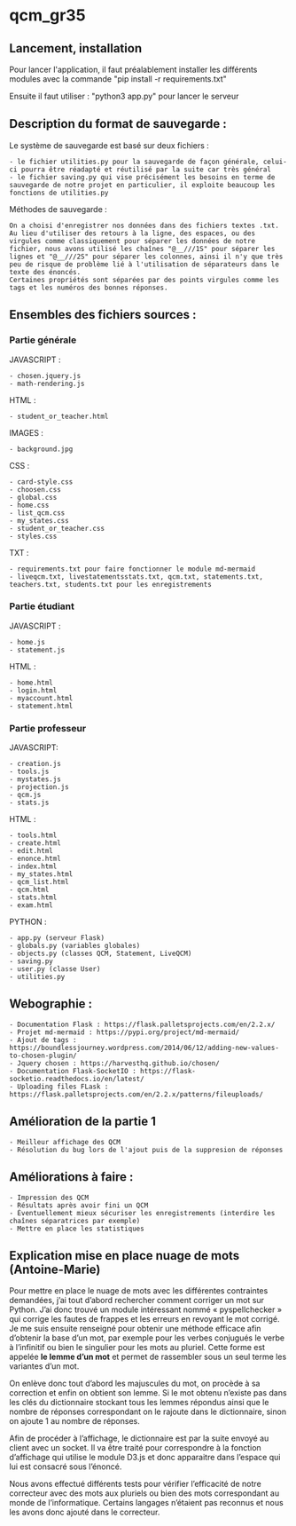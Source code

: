 # qcm_gr35

## Lancement, installation
Pour lancer l'application, il faut préalablement installer les différents modules avec la commande "pip install -r requirements.txt" 

Ensuite il faut utiliser : "python3 app.py" pour lancer le serveur


## Description du format de sauvegarde :

Le système de sauvegarde est basé sur deux fichiers :

    - le fichier utilities.py pour la sauvegarde de façon générale, celui-ci pourra être réadapté et réutilisé par la suite car très général
    - le fichier saving.py qui vise précisément les besoins en terme de sauvegarde de notre projet en particulier, il exploite beaucoup les fonctions de utilities.py

Méthodes de sauvegarde :

    On a choisi d'enregistrer nos données dans des fichiers textes .txt.
    Au lieu d'utiliser des retours à la ligne, des espaces, ou des virgules comme classiquement pour séparer les données de notre fichier, nous avons utilisé les chaînes "@__///1S" pour séparer les lignes et "@__///2S" pour séparer les colonnes, ainsi il n'y que très peu de risque de problème lié à l'utilisation de séparateurs dans le texte des énoncés.
    Certaines propriétés sont séparées par des points virgules comme les tags et les numéros des bonnes réponses.


## Ensembles des fichiers sources :

### Partie générale

JAVASCRIPT :
    
    - chosen.jquery.js
    - math-rendering.js
    
HTML :

    - student_or_teacher.html

IMAGES :

    - background.jpg

CSS :
    
    - card-style.css
    - choosen.css
    - global.css
    - home.css
    - list_qcm.css
    - my_states.css
    - student_or_teacher.css
    - styles.css

TXT :

    - requirements.txt pour faire fonctionner le module md-mermaid
    - liveqcm.txt, livestatementsstats.txt, qcm.txt, statements.txt, teachers.txt, students.txt pour les enregistrements

### Partie étudiant

JAVASCRIPT :

    - home.js
    - statement.js

HTML :

    - home.html
    - login.html
    - myaccount.html
    - statement.html

### Partie professeur

JAVASCRIPT:

    - creation.js
    - tools.js
    - mystates.js
    - projection.js
    - qcm.js
    - stats.js
    
 HTML :

    - tools.html
    - create.html
    - edit.html
    - enonce.html
    - index.html
    - my_states.html
    - qcm_list.html
    - qcm.html
    - stats.html
    - exam.html
    

PYTHON :

    - app.py (serveur Flask)
    - globals.py (variables globales)
    - objects.py (classes QCM, Statement, LiveQCM)
    - saving.py 
    - user.py (classe User)
    - utilities.py 

## Webographie :

    - Documentation Flask : https://flask.palletsprojects.com/en/2.2.x/
    - Projet md-mermaid : https://pypi.org/project/md-mermaid/
    - Ajout de tags : https://boundlessjourney.wordpress.com/2014/06/12/adding-new-values-to-chosen-plugin/
    - Jquery chosen : https://harvesthq.github.io/chosen/
    - Documentation Flask-SocketIO : https://flask-socketio.readthedocs.io/en/latest/
    - Uploading files FLask : https://flask.palletsprojects.com/en/2.2.x/patterns/fileuploads/


## Amélioration de la partie 1

    - Meilleur affichage des QCM
    - Résolution du bug lors de l'ajout puis de la suppresion de réponses


## Améliorations à faire :

    - Impression des QCM
    - Résultats après avoir fini un QCM
    - Éventuellement mieux sécuriser les enregistrements (interdire les chaînes séparatrices par exemple)
    - Mettre en place les statistiques

## Explication mise en place nuage de mots (Antoine-Marie)

Pour mettre en place le nuage de mots avec les différentes contraintes demandées, j’ai tout d’abord rechercher comment corriger un mot sur Python. J’ai donc trouvé un module intéressant nommé « pyspellchecker » qui corrige les fautes de frappes et les erreurs en revoyant le mot corrigé. Je me suis ensuite renseigné pour obtenir une méthode efficace afin d’obtenir la base d’un mot, par exemple pour les verbes conjugués le verbe à l’infinitif ou bien le singulier pour les mots au pluriel. Cette forme est appelée **le lemme d’un mot** et permet de rassembler sous un seul terme les variantes d’un mot. 
    
On enlève donc tout d’abord les majuscules du mot, on procède à sa correction et enfin on obtient son lemme. Si le mot obtenu n’existe pas dans les clés du dictionnaire stockant tous les lemmes répondus ainsi que le nombre de réponses correspondant on le rajoute dans le dictionnaire, sinon on ajoute 1 au nombre de réponses.
    
Afin de procéder à l’affichage, le dictionnaire est par la suite envoyé au client avec un socket. Il va être traité pour correspondre à la fonction d’affichage qui utilise le module D3.js et donc apparaitre dans l’espace qui lui est consacré sous l’énoncé.

Nous avons effectué différents tests pour vérifier l’efficacité de notre correcteur avec des mots aux pluriels ou bien des mots correspondant au monde de l’informatique.  Certains langages n’étaient pas reconnus et nous les avons donc ajouté dans le correcteur.
